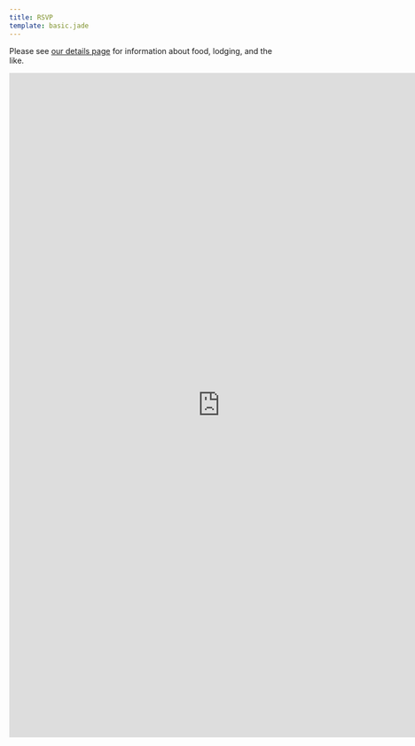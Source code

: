 ```yaml
---
title: RSVP
template: basic.jade
---
```


Please see [our details page](/) for information about food, lodging, and the like.


<iframe src="https://docs.google.com/forms/d/1FU8epKr1IAZxOGL8pdlyrlWx8NZYcOmli9BtZLQZr0k/viewform?embedded=true" width="760" height="1200" frameborder="0" marginheight="0" marginwidth="0">Loading...</iframe>
